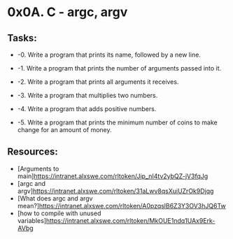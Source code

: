# 0x0A. C - argc, argv

## Tasks:
* -0. Write a program that prints its name, followed by a new line.

* -1. Write a program that prints the number of arguments passed into it.

* -2. Write a program that prints all arguments it receives.

* -3. Write a program that multiplies two numbers.

* -4. Write a program that adds positive numbers.

* -5. Write a program that prints the minimum number of coins to make change for an amount of money.

## Resources:
* [Arguments to main]https://intranet.alxswe.com/rltoken/Jip_nI4tv2ybQZ-jV3fqJg
* [argc and argv]https://intranet.alxswe.com/rltoken/31aLwv8qsXuiUZrOk9Djqg
* [What does argc and argv mean?]https://intranet.alxswe.com/rltoken/A0pzqslB6Z3Y3OV3hJQ6Tw
* [how to compile with unused variables]https://intranet.alxswe.com/rltoken/MkOUE1ndq1UAx9Erk-AVbg

